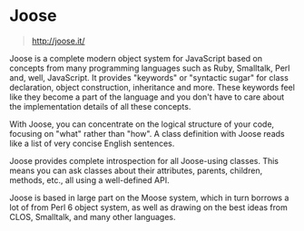 #	Joose
>	<http://joose.it/>

Joose is a complete modern object system for JavaScript based on concepts from many programming languages such as Ruby, Smalltalk, Perl and, well, JavaScript. It provides "keywords" or "syntactic sugar" for class declaration, object construction, inheritance and more. These keywords feel like they become a part of the language and you don't have to care about the implementation details of all these concepts.

With Joose, you can concentrate on the logical structure of your code, focusing on "what" rather than "how". A class definition with Joose reads like a list of very concise English sentences.

Joose provides complete introspection for all Joose-using classes. This means you can ask classes about their attributes, parents, children, methods, etc., all using a well-defined API.

Joose is based in large part on the Moose system, which in turn borrows a lot of from Perl 6 object system, as well as drawing on the best ideas from CLOS, Smalltalk, and many other languages.